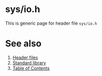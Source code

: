# sys/io.h
This is generic page for header file `sys/io.h`
# See also
1. [Header files](../README.md)
2. [Standard library](../../README.md)
3. [Table of Contents](../../../README.md)
